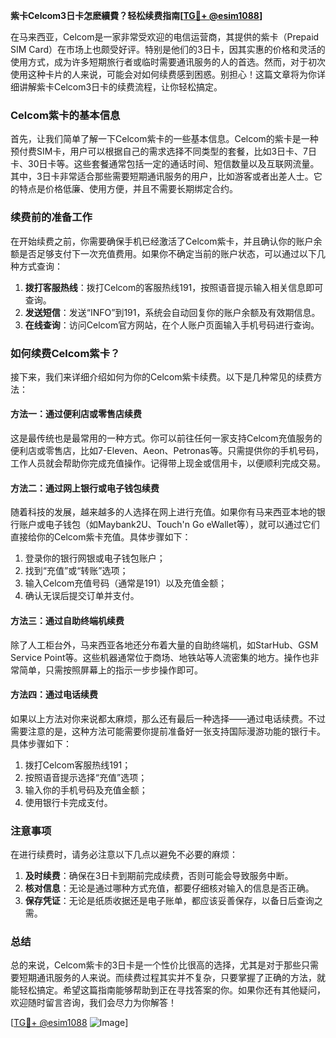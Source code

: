 **紫卡Celcom3日卡怎麽續費？轻松续费指南[[TG💪+ @esim1088](https://t.me/s/esim1088)]**

在马来西亚，Celcom是一家非常受欢迎的电信运营商，其提供的紫卡（Prepaid SIM Card）在市场上也颇受好评。特别是他们的3日卡，因其实惠的价格和灵活的使用方式，成为许多短期旅行者或临时需要通讯服务的人的首选。然而，对于初次使用这种卡片的人来说，可能会对如何续费感到困惑。别担心！这篇文章将为你详细讲解紫卡Celcom3日卡的续费流程，让你轻松搞定。

### Celcom紫卡的基本信息

首先，让我们简单了解一下Celcom紫卡的一些基本信息。Celcom的紫卡是一种预付费SIM卡，用户可以根据自己的需求选择不同类型的套餐，比如3日卡、7日卡、30日卡等。这些套餐通常包括一定的通话时间、短信数量以及互联网流量。其中，3日卡非常适合那些需要短期通讯服务的用户，比如游客或者出差人士。它的特点是价格低廉、使用方便，并且不需要长期绑定合约。

### 续费前的准备工作

在开始续费之前，你需要确保手机已经激活了Celcom紫卡，并且确认你的账户余额是否足够支付下一次充值费用。如果你不确定当前的账户状态，可以通过以下几种方式查询：

1. **拨打客服热线**：拨打Celcom的客服热线191，按照语音提示输入相关信息即可查询。
2. **发送短信**：发送“INFO”到191，系统会自动回复你的账户余额及有效期信息。
3. **在线查询**：访问Celcom官方网站，在个人账户页面输入手机号码进行查询。

### 如何续费Celcom紫卡？

接下来，我们来详细介绍如何为你的Celcom紫卡续费。以下是几种常见的续费方法：

#### 方法一：通过便利店或零售店续费

这是最传统也是最常用的一种方式。你可以前往任何一家支持Celcom充值服务的便利店或零售店，比如7-Eleven、Aeon、Petronas等。只需提供你的手机号码，工作人员就会帮助你完成充值操作。记得带上现金或信用卡，以便顺利完成交易。

#### 方法二：通过网上银行或电子钱包续费

随着科技的发展，越来越多的人选择在网上进行充值。如果你有马来西亚本地的银行账户或电子钱包（如Maybank2U、Touch'n Go eWallet等），就可以通过它们直接给你的Celcom紫卡充值。具体步骤如下：
1. 登录你的银行网银或电子钱包账户；
2. 找到“充值”或“转账”选项；
3. 输入Celcom充值号码（通常是191）以及充值金额；
4. 确认无误后提交订单并支付。

#### 方法三：通过自助终端机续费

除了人工柜台外，马来西亚各地还分布着大量的自助终端机，如StarHub、GSM Service Point等。这些机器通常位于商场、地铁站等人流密集的地方。操作也非常简单，只需按照屏幕上的指示一步步操作即可。

#### 方法四：通过电话续费

如果以上方法对你来说都太麻烦，那么还有最后一种选择——通过电话续费。不过需要注意的是，这种方法可能需要你提前准备好一张支持国际漫游功能的银行卡。具体步骤如下：
1. 拨打Celcom客服热线191；
2. 按照语音提示选择“充值”选项；
3. 输入你的手机号码及充值金额；
4. 使用银行卡完成支付。

### 注意事项

在进行续费时，请务必注意以下几点以避免不必要的麻烦：

1. **及时续费**：确保在3日卡到期前完成续费，否则可能会导致服务中断。
2. **核对信息**：无论是通过哪种方式充值，都要仔细核对输入的信息是否正确。
3. **保存凭证**：无论是纸质收据还是电子账单，都应该妥善保存，以备日后查询之需。

### 总结

总的来说，Celcom紫卡的3日卡是一个性价比很高的选择，尤其是对于那些只需要短期通讯服务的人来说。而续费过程其实并不复杂，只要掌握了正确的方法，就能轻松搞定。希望这篇指南能够帮助到正在寻找答案的你。如果你还有其他疑问，欢迎随时留言咨询，我们会尽力为你解答！

[[TG💪+ @esim1088](https://t.me/s/esim1088) ![Image](https://i.postimg.cc/4NQfJmqS/Snipaste-2025-05-13-00-14-12.png)]